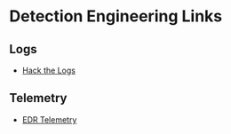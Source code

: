 # Detection Engineering Links

## Logs

- [Hack the Logs](https://www.hackthelogs.com/)

## Telemetry

- [EDR Telemetry](https://www.edr-telemetry.com/)
